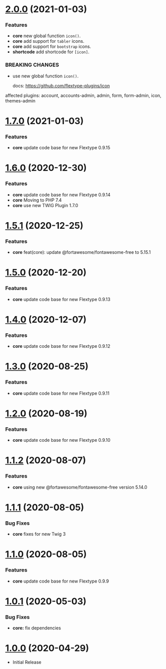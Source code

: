 <a name="2.0.0"></a>
# [2.0.0](https://github.com/flextype-plugins/icon/compare/v1.7.0...v2.0.0) (2021-01-03)

### Features

* **core** new global function `icon()`.
* **core** add support for `tabler` icons.
* **core** add support for `bootstrap` icons.
* **shortcode** add shortcode for `[icon]`.

### BREAKING CHANGES

* use new global function `icon()`.

    docs: https://github.com/flextype-plugins/icon

affected plugins: account, accounts-admin, admin, form, form-admin, icon, themes-admin


<a name="1.7.0"></a>
# [1.7.0](https://github.com/flextype-plugins/icon/compare/v1.6.0...v1.7.0) (2021-01-03)

### Features

* **core** update code base for new Flextype 0.9.15

<a name="1.6.0"></a>
# [1.6.0](https://github.com/flextype-plugins/icon/compare/v1.5.1...v1.6.0) (2020-12-30)

### Features

* **core** update code base for new Flextype 0.9.14
* **core** Moving to PHP 7.4
* **core** use new TWIG Plugin 1.7.0

<a name="1.5.1"></a>
# [1.5.1](https://github.com/flextype-plugins/icon/compare/v1.5.0...v1.5.1) (2020-12-25)

### Features

* **core** feat(core): update @fortawesome/fontawesome-free to 5.15.1

<a name="1.5.0"></a>
# [1.5.0](https://github.com/flextype-plugins/icon/compare/v1.4.0...v1.5.0) (2020-12-20)

### Features

* **core** update code base for new Flextype 0.9.13

<a name="1.4.0"></a>
# [1.4.0](https://github.com/flextype-plugins/icon/compare/v1.3.0...v1.4.0) (2020-12-07)

### Features

* **core** update code base for new Flextype 0.9.12

<a name="1.3.0"></a>
# [1.3.0](https://github.com/flextype-plugins/icon/compare/v1.2.0...v1.3.0) (2020-08-25)

### Features

* **core** update code base for new Flextype 0.9.11

<a name="1.2.0"></a>
# [1.2.0](https://github.com/flextype-plugins/icon/compare/v1.1.2...v1.2.0) (2020-08-19)

### Features

* **core** update code base for new Flextype 0.9.10

<a name="1.1.2"></a>
# [1.1.2](https://github.com/flextype-plugins/icon/compare/v1.1.1...v1.1.2) (2020-08-07)

### Features

* **core** using new @fortawesome/fontawesome-free version 5.14.0

<a name="1.1.1"></a>
# [1.1.1](https://github.com/flextype-plugins/icon/compare/v1.1.0...v1.1.1) (2020-08-05)

### Bug Fixes

* **core** fixes for new Twig 3

<a name="1.1.0"></a>
# [1.1.0](https://github.com/flextype-plugins/icon/compare/v1.0.1...v1.1.0) (2020-08-05)

### Features

* **core** update code base for new Flextype 0.9.9

<a name="1.0.1"></a>
# [1.0.1](https://github.com/flextype-plugins/icon/compare/v1.0.0...v1.0.1) (2020-05-03)

### Bug Fixes

* **core:** fix dependencies

<a name="1.0.0"></a>
# [1.0.0](https://github.com/flextype-plugins/icon) (2020-04-29)
* Initial Release
